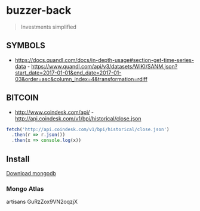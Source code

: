 # buzzer-back
> Investments simplified

## SYMBOLS
- https://docs.quandl.com/docs/in-depth-usage#section-get-time-series-data - https://www.quandl.com/api/v3/datasets/WIKI/SANM.json?start_date=2017-01-01&end_date=2017-01-03&order=asc&column_index=4&transformation=rdiff

## BITCOIN
- http://www.coindesk.com/api/ - http://api.coindesk.com/v1/bpi/historical/close.json

```js
fetch('http://api.coindesk.com/v1/bpi/historical/close.json')
  .then(r => r.json())
  .then(x => console.log(x))
```

## Install
[Download mongodb](https://www.mongodb.com/download-center#community)

### Mongo Atlas
artisans
GuRzZox9VN2oqzjX